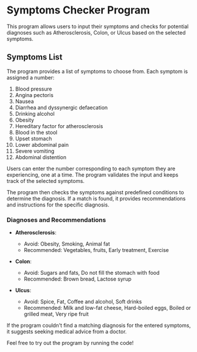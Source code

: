 # Symptoms Checker Program

This program allows users to input their symptoms and checks for potential diagnoses such as Atherosclerosis, Colon, or Ulcus based on the selected symptoms.

## Symptoms List

The program provides a list of symptoms to choose from. Each symptom is assigned a number:

1. Blood pressure
2. Angina pectoris
3. Nausea
4. Diarrhea and dyssynergic defaecation
5. Drinking alcohol
6. Obesity
7. Hereditary factor for atherosclerosis
8. Blood in the stool
9. Upset stomach
10. Lower abdominal pain
11. Severe vomiting
12. Abdominal distention

Users can enter the number corresponding to each symptom they are experiencing, one at a time. The program validates the input and keeps track of the selected symptoms.

The program then checks the symptoms against predefined conditions to determine the diagnosis. If a match is found, it provides recommendations and instructions for the specific diagnosis.

### Diagnoses and Recommendations

- **Atherosclerosis**:
  - Avoid: Obesity, Smoking, Animal fat
  - Recommended: Vegetables, fruits, Early treatment, Exercise

- **Colon**:
  - Avoid: Sugars and fats, Do not fill the stomach with food
  - Recommended: Brown bread, Lactose syrup

- **Ulcus**:
  - Avoid: Spice, Fat, Coffee and alcohol, Soft drinks
  - Recommended: Milk and low-fat cheese, Hard-boiled eggs, Boiled or grilled meat, Very ripe fruit

If the program couldn't find a matching diagnosis for the entered symptoms, it suggests seeking medical advice from a doctor.

Feel free to try out the program by running the code!
